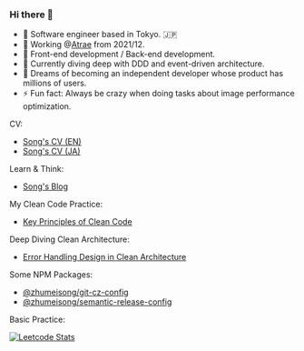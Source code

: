 ### Hi there 👋
- 🥇 Software engineer based in Tokyo. :jp:
- 🔭 Working @[Atrae](https://atrae.co.jp/) from 2021/12.
- 🦄 Front-end development / Back-end development.
- 🌱 Currently diving deep with DDD and event-driven architecture.
- 🌈 Dreams of becoming an independent developer whose product has millions of users.
- ⚡ Fun fact: Always be crazy when doing tasks about image performance optimization.

CV:
- [Song's CV (EN)](https://zhumeisongsong.github.io/cv/)
- [Song's CV (JA)](https://zhumeisongsong.github.io/cv/ja.html)

Learn & Think:
- [Song's Blog](https://zhumeisongsong.github.io/blog/)

My Clean Code Practice:
- [Key Principles of Clean Code](https://zhumeisongsong.github.io/blog/posts/2024-12-22-clean-code)

Deep Diving Clean Architecture:
- [Error Handling Design in Clean Architecture](https://zhumeisongsong.github.io/blog/posts/2025-01-15-error-handling-design-in-clean-architecture)

Some NPM Packages:
- [@zhumeisong/git-cz-config](https://www.npmjs.com/package/@zhumeisong/git-cz-config)
- [@zhumeisong/semantic-release-config](https://www.npmjs.com/package/@zhumeisong/semantic-release-config)

Basic Practice:

[![Leetcode Stats](https://leetcard.jacoblin.cool/zhumeisongsong)](https://leetcode.com/zhumeisongsong)




